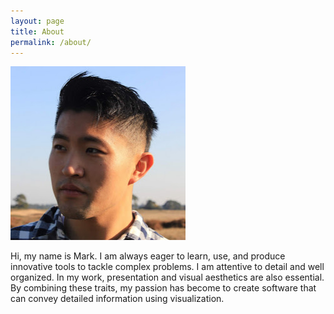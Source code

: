 ```yaml
---
layout: page
title: About
permalink: /about/
---
```

<link href="../css/style.css" type="text/css" rel="stylesheet" media="screen">
<img class="picture" src="/about/me.jpg" alt="Mark">

Hi,  my  name  is  Mark.  I  am  always  eager  to  learn,  use,  and produce innovative tools to tackle complex problems. I am attentive to detail and well organized.  In my work, presentation  and  visual  aesthetics  are  also  essential.  By  combining these traits, my passion has become to create software that can convey detailed information using visualization.

<!-- I was born in Xi An (西安), China, and moved to Shenzhen (深圳) for elementary school. At the age of 9, I migrated with my parents to Eindhoven, The Netherlands. At the International School, I was tought Dutch rapidly and I was well integrated within a year.  -->

